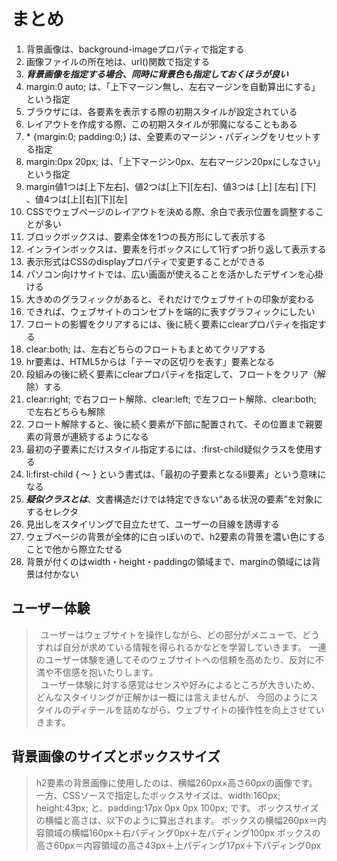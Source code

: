 # まとめ
1. 背景画像は、background-imageプロパティで指定する
2. 画像ファイルの所在地は、url()関数で指定する
3. ***背景画像を指定する場合、同時に背景色も指定しておくほうが良い***
4. margin:0 auto; は、「上下マージン無し、左右マージンを自動算出にする」という指定
5. ブラウザには、各要素を表示する際の初期スタイルが設定されている
6. レイアウトを作成する際、この初期スタイルが邪魔になることもある
7. \* {margin:0; padding:0;} は、全要素のマージン・パディングをリセットする指定
8. margin:0px 20px; は、「上下マージン0px、左右マージン20pxにしなさい」という指定
9. margin値1つは[上下左右]、値2つは[上下][左右]、値3つは [上] [左右] [下] 、値4つは[上][右][下][左]
10. CSSでウェブページのレイアウトを決める際、余白で表示位置を調整することが多い
11. ブロックボックスは、要素全体を1つの長方形にして表示する
12. インラインボックスは、要素を行ボックスにして1行ずつ折り返して表示する
13. 表示形式はCSSのdisplayプロパティで変更することができる
14. パソコン向けサイトでは、広い画面が使えることを活かしたデザインを心掛ける
15. 大きめのグラフィックがあると、それだけでウェブサイトの印象が変わる
16. できれば、ウェブサイトのコンセプトを端的に表すグラフィックにしたい
17. フロートの影響をクリアするには、後に続く要素にclearプロパティを指定する
18. clear:both; は、左右どちらのフロートもまとめてクリアする
19. hr要素は、HTML5からは「テーマの区切りを表す」要素となる
20. 段組みの後に続く要素にclearプロパティを指定して、フロートをクリア（解除）する
21. clear:right; で右フロート解除、clear:left; で左フロート解除、clear:both; で左右どちらも解除
22. フロート解除すると、後に続く要素が下部に配置されて、その位置まで親要素の背景が連続するようになる
23. 最初の子要素にだけスタイル指定するには、:first-child疑似クラスを使用する
24. li:first-child { ～ } という書式は、「最初の子要素となるli要素」という意味になる
25. ***疑似クラスとは***、文書構造だけでは特定できない“ある状況の要素”を対象にするセレクタ
26. 見出しをスタイリングで目立たせて、ユーザーの目線を誘導する
27. ウェブページの背景が全体的に白っぽいので、h2要素の背景を濃い色にすることで他から際立たせる
28. 背景が付くのはwidth・height・paddingの領域まで、marginの領域には背景は付かない

## ユーザー体験
>&ensp;ユーザーはウェブサイトを操作しながら、どの部分がメニューで、どうすれば自分が求めている情報を得られるかなどを学習していきます。 一連のユーザー体験を通してそのウェブサイトへの信頼を高めたり、反対に不満や不信感を抱いたりします。<br>
&ensp;ユーザー体験に対する感覚はセンスや好みによるところが大きいため、どんなスタイリングが正解かは一概には言えませんが、 今回のようにスタイルのディテールを詰めながら、ウェブサイトの操作性を向上させていきます。

## 背景画像のサイズとボックスサイズ
>h2要素の背景画像に使用したのは、横幅260px×高さ60pxの画像です。 一方、CSSソースで指定したボックスサイズは、width:160px; height:43px; と、padding:17px 0px 0px 100px; です。 ボックスサイズの横幅と高さは、以下のように算出されます。
ボックスの横幅260px＝内容領域の横幅160px＋右パディング0px＋左パディング100px
ボックスの高さ60px＝内容領域の高さ43px＋上パディング17px＋下パディング0px